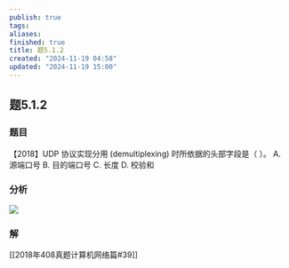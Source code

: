 ```yaml
---
publish: true
tags: 
aliases: 
finished: true
title: 题5.1.2
created: "2024-11-19 04:58"
updated: "2024-11-19 15:00"
---
```

## 题5.1.2
### 题目
【2018】UDP 协议实现分用 (demultiplexing) 时所依据的头部字段是（ ）。
A. 源端口号 
B. 目的端口号 
C. 长度 
D. 校验和
### 分析
![](https://img.hwenyi.tech/202411200136162.webp)
### 解
[[2018年408真题计算机网络篇#39]]